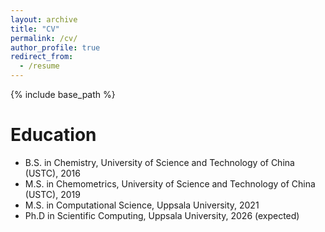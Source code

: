 ```yaml
---
layout: archive
title: "CV"
permalink: /cv/
author_profile: true
redirect_from:
  - /resume
---
```


{% include base_path %}

Education
======
* B.S. in Chemistry, University of Science and Technology of China (USTC), 2016
* M.S. in Chemometrics, University of Science and Technology of China (USTC), 2019
* M.S. in Computational Science, Uppsala University, 2021
* Ph.D in Scientific Computing, Uppsala University, 2026 (expected)
